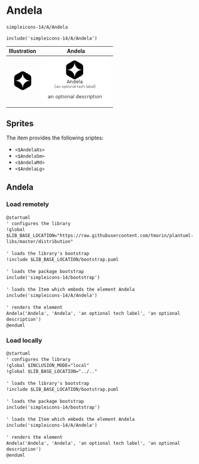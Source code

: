 # Andela


```text
simpleicons-14/A/Andela
```

```text
include('simpleicons-14/A/Andela')
```



| Illustration | Andela |
| :---: | :---: |
| ![illustration for Illustration](../../simpleicons-14/A/Andela.png) | ![illustration for Andela](../../simpleicons-14/A/Andela.Local.png) |



## Sprites
The item provides the following sriptes:

- `<$AndelaXs>`
- `<$AndelaSm>`
- `<$AndelaMd>`
- `<$AndelaLg>`





## Andela

### Load remotely
```plantuml
@startuml
' configures the library
!global $LIB_BASE_LOCATION="https://raw.githubusercontent.com/tmorin/plantuml-libs/master/distribution"

' loads the library's bootstrap
!include $LIB_BASE_LOCATION/bootstrap.puml

' loads the package bootstrap
include('simpleicons-14/bootstrap')

' loads the Item which embeds the element Andela
include('simpleicons-14/A/Andela')

' renders the element
Andela('Andela', 'Andela', 'an optional tech label', 'an optional description')
@enduml
```

### Load locally
```plantuml
@startuml
' configures the library
!global $INCLUSION_MODE="local"
!global $LIB_BASE_LOCATION="../.."

' loads the library's bootstrap
!include $LIB_BASE_LOCATION/bootstrap.puml

' loads the package bootstrap
include('simpleicons-14/bootstrap')

' loads the Item which embeds the element Andela
include('simpleicons-14/A/Andela')

' renders the element
Andela('Andela', 'Andela', 'an optional tech label', 'an optional description')
@enduml
```

